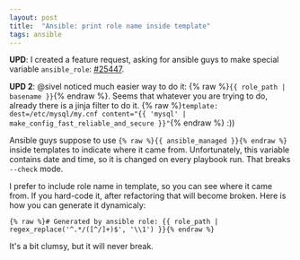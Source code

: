 ```yaml
---
layout: post
title:  "Ansible: print role name inside template"
tags: ansible
---
```

**UPD**: I created a feature request, asking for ansible guys to make special variable `ansible_role`: [#25447](https://github.com/ansible/ansible/issues/25447).

**UPD 2**: @sivel noticed much easier way to do it: {% raw %}`{{ role_path | basename }}`{% endraw %}. Seems that whatever you are trying to do, already there is a jinja filter to do it. {% raw %}`template: dest=/etc/mysql/my.cnf content="{{ 'mysql' | make_config_fast_reliable_and_secure }}"`{% endraw %} :))

Ansible guys suppose to use `{% raw %}{{ ansible_managed }}{% endraw %}` inside templates to indicate where it came from. Unfortunately, this variable contains date and time, so it is changed on every playbook run. That breaks `--check` mode.

I prefer to include role name in template, so you can see where it came from. If you hard-code it, after refactoring that will become broken. Here is how you can generate it dynamicaly:

```
{% raw %}# Generated by ansible role: {{ role_path | regex_replace('^.*/([^/]+)$', '\\1') }}{% endraw %}
```
It's a bit clumsy, but it will never break.

